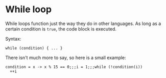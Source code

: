 # While loop

While loops function just the way they do in other languages. As long as a certain condition is `true`, the code block
is executed.

Syntax:

```static
while (condition) { ... }
```

There isn't much more to say, so here is a small example:

```result=(x) -> { x % 15 == 0; };;;1;;;15
condition = x -> x % 15 == 0;;;i = 1;;;while (!condition(i))
  ++i
```
